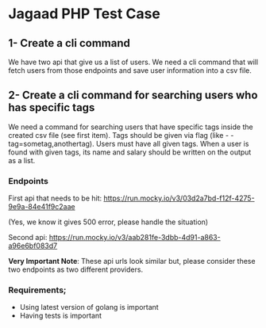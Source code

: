 # Jagaad PHP Test Case

## 1- Create a cli command

We have two api that give us a list of users. We need a cli command that will fetch users from those endpoints and save user information into a csv file.

## 2- Create a cli command for searching users who has specific tags

We need a command for searching users that have specific tags inside the created csv file (see first item). Tags should be given via flag (like - - tag=sometag,anothertag). Users must have all given tags. When a user is found with given tags, its name and salary should be written on the output as a list.

### Endpoints

First api that needs to be hit: https://run.mocky.io/v3/03d2a7bd-f12f-4275-9e9a-84e41f9c2aae

(Yes, we know it gives 500 error, please handle the situation)

Second api: https://run.mocky.io/v3/aab281fe-3dbb-4d91-a863-a96e6bf083d7


**Very Important Note**: These api urls look similar but, please consider these two endpoints as two different providers.

### Requirements;
- Using latest version of golang is important
- Having tests is important
